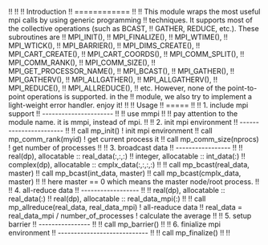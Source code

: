!!
!!
!! Introduction
!! ============
!!
!! This module wraps the most useful mpi calls by using generic programming
!! techniques. It supports most of the collective operations (such as BCAST,
!! GATHER, REDUCE, etc.). These subroutines are
!!     MPI_INIT(),
!!     MPI_FINALIZE(),
!!     MPI_WTIME(),
!!     MPI_WTICK(),
!!     MPI_BARRIER(),
!!     MPI_DIMS_CREATE(),
!!     MPI_CART_CREATE(),
!!     MPI_CART_COORDS(),
!!     MPI_COMM_SPLIT(),
!!     MPI_COMM_RANK(),
!!     MPI_COMM_SIZE(),
!!     MPI_GET_PROCESSOR_NAME(),
!!     MPI_BCAST(),
!!     MPI_GATHER(),
!!     MPI_GATHERV(),
!!     MPI_ALLGATHER(),
!!     MPI_ALLGATHERV(),
!!     MPI_REDUCE(),
!!     MPI_ALLREDUCE(),
!! etc. However, none of the point-to-point operations is supported. in the
!! module, we also try to implement a light-weight error handler. enjoy it!
!!
!! Usage
!! =====
!!
!! 1. include mpi support
!! ----------------------
!!
!! use mmpi
!!
!! pay attention to the module name. it is mmpi, instead of mpi.
!!
!! 2. init mpi environment
!! -----------------------
!!
!! call mp_init() ! init mpi environment
!! call mp_comm_rank(myid) ! get current process it
!! call mp_comm_size(nprocs) ! get number of processes
!!
!! 3. broadcast data
!! -----------------
!!
!! real(dp), allocatable :: real_data(:,:,:)
!! integer, allocatable :: int_data(:)
!! complex(dp), allocatable :: cmplx_data(:,:,:,:)
!!
!! call mp_bcast(real_data, master)
!! call mp_bcast(int_data, master)
!! call mp_bcast(cmplx_data, master)
!!
!! here master == 0 which means the master node/root process.
!!
!! 4. all-reduce data
!! ------------------
!!
!! real(dp), allocatable :: real_data(:)
!! real(dp), allocatable :: real_data_mpi(:)
!!
!! call mp_allreduce(real_data, real_data_mpi) ! all-readuce data
!! real_data = real_data_mpi / number_of_processes ! calculate the average
!!
!! 5. setup barrier
!! ----------------
!!
!! call mp_barrier()
!!
!! 6. finialize mpi environment
!! ----------------------------
!!
!! call mp_finalize()
!!
!!
